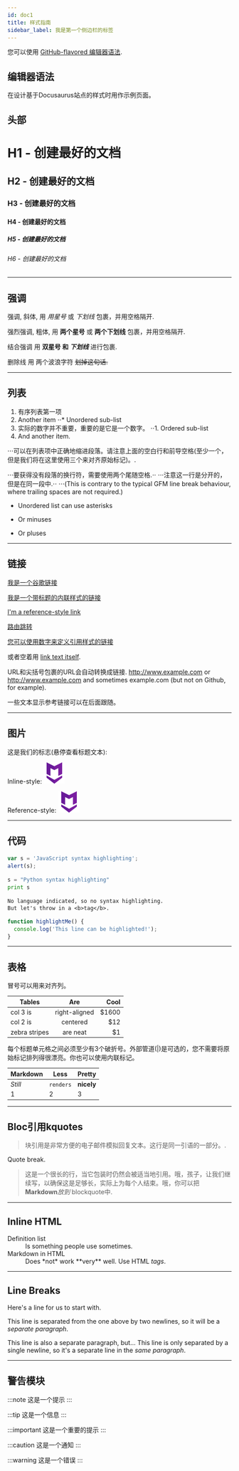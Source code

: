 ```yaml
---
id: doc1
title: 样式指南
sidebar_label: 我是第一个侧边栏的标签
---
```


您可以使用 [GitHub-flavored 编辑器语法](https://www.baidu.com).

## 编辑器语法

在设计基于Docusaurus站点的样式时用作示例页面。

## 头部

# H1 - 创建最好的文档

## H2 - 创建最好的文档

### H3 - 创建最好的文档

#### H4 - 创建最好的文档

##### H5 - 创建最好的文档

###### H6 - 创建最好的文档

---

## 强调

强调, 斜体, 用 *用星号* 或 _下划线_ 包裹，并用空格隔开.

强烈强调, 粗体, 用 **两个星号** 或 __两个下划线__ 包裹，并用空格隔开.

结合强调 用 **双星号 和 _下划线_** 进行包裹.

删除线 用 两个波浪字符 ~~划掉这句话.~~

---

## 列表

1. 有序列表第一项
1. Another item ⋅⋅\* Unordered sub-list 
1. 实际的数字并不重要，重要的是它是一个数字。 ⋅⋅1. Ordered sub-list
1. And another item.

⋅⋅⋅可以在列表项中正确地缩进段落。请注意上面的空白行和前导空格(至少一个，但是我们将在这里使用三个来对齐原始标记)。.

⋅⋅⋅要获得没有段落的换行符，需要使用两个尾随空格.⋅⋅ ⋅⋅⋅注意这一行是分开的，但是在同一段中.⋅⋅ ⋅⋅⋅(This is contrary to the typical GFM line break behaviour, where trailing spaces are not required.)

- Unordered list can use asterisks

* Or minuses

- Or pluses

---

## 链接

[我是一个谷歌链接](https://www.google.com)

[我是一个带标题的内联样式的链接](https://www.google.com "Google's Homepage")

[I'm a reference-style link][arbitrary case-insensitive reference text]

[路由跳转](../blob/master/LICENSE)

[您可以使用数字来定义引用样式的链接][1]

或者空着用 [link text itself].

URL和尖括号包裹的URL会自动转换成链接. http://www.example.com or <http://www.example.com> and sometimes example.com (but not on Github, for example).

一些文本显示参考链接可以在后面跟随。

[arbitrary case-insensitive reference text]: https://www.mozilla.org
[1]: http://slashdot.org
[link text itself]: http://www.reddit.com

---

## 图片

这是我们的标志(悬停查看标题文本):

Inline-style: ![alt text](https://github.com/adam-p/markdown-here/raw/master/src/common/images/icon48.png 'Logo Title Text 1')

Reference-style: ![alt text][logo]

[logo]: https://github.com/adam-p/markdown-here/raw/master/src/common/images/icon48.png 'Logo Title Text 2'

---

## 代码

```javascript
var s = 'JavaScript syntax highlighting';
alert(s);
```

```python
s = "Python syntax highlighting"
print s
```

```
No language indicated, so no syntax highlighting.
But let's throw in a <b>tag</b>.
```

```js {2}
function highlightMe() {
  console.log('This line can be highlighted!');
}
```

---

## 表格

冒号可以用来对齐列。

 Tables         |      Are      |   Cool 
| ------------- | :-----------: | -----: |
| col 3 is      | right-aligned | \$1600 |
| col 2 is      |   centered    |   \$12 |
| zebra stripes |   are neat    |    \$1 |

每个标题单元格之间必须至少有3个破折号。外部管道(|)是可选的，您不需要将原始标记排列得很漂亮。你也可以使用内联标记。

| Markdown | Less      | Pretty     |
| -------- | --------- | ---------- |
| _Still_  | `renders` | **nicely** |
| 1        | 2         | 3          |

---

## Bloc引用kquotes

>块引用是非常方便的电子邮件模拟回复文本。这行是同一引语的一部分。.

Quote break.

> 这是一个很长的行，当它包装时仍然会被适当地引用。哦，孩子，让我们继续写，以确保这是足够长，实际上为每个人结束。哦，你可以把**Markdown**_放到_ blockquote中.

---

## Inline HTML

<dl>
  <dt>Definition list</dt>
  <dd>Is something people use sometimes.</dd>

  <dt>Markdown in HTML</dt>
  <dd>Does *not* work **very** well. Use HTML <em>tags</em>.</dd>
</dl>

---

## Line Breaks

Here's a line for us to start with.

This line is separated from the one above by two newlines, so it will be a _separate paragraph_.

This line is also a separate paragraph, but... This line is only separated by a single newline, so it's a separate line in the _same paragraph_.

---

## 警告模块

:::note
这是一个提示
:::

:::tip
这是一个信息
:::

:::important
这是一个重要的提示
:::

:::caution
这是一个通知
:::

:::warning
这是一个错误
:::

